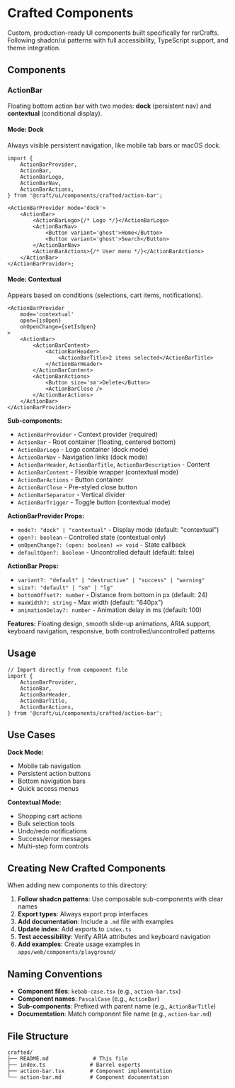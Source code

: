 # Crafted Components

Custom, production-ready UI components built specifically for rsrCrafts. Following shadcn/ui patterns with full accessibility, TypeScript support, and theme integration.

## Components

### ActionBar

Floating bottom action bar with two modes: **dock** (persistent nav) and **contextual** (conditional display).

#### Mode: Dock

Always visible persistent navigation, like mobile tab bars or macOS dock.

```tsx
import {
	ActionBarProvider,
	ActionBar,
	ActionBarLogo,
	ActionBarNav,
	ActionBarActions,
} from '@craft/ui/components/crafted/action-bar';

<ActionBarProvider mode='dock'>
	<ActionBar>
		<ActionBarLogo>{/* Logo */}</ActionBarLogo>
		<ActionBarNav>
			<Button variant='ghost'>Home</Button>
			<Button variant='ghost'>Search</Button>
		</ActionBarNav>
		<ActionBarActions>{/* User menu */}</ActionBarActions>
	</ActionBar>
</ActionBarProvider>;
```

#### Mode: Contextual

Appears based on conditions (selections, cart items, notifications).

```tsx
<ActionBarProvider
	mode='contextual'
	open={isOpen}
	onOpenChange={setIsOpen}
>
	<ActionBar>
		<ActionBarContent>
			<ActionBarHeader>
				<ActionBarTitle>2 items selected</ActionBarTitle>
			</ActionBarHeader>
		</ActionBarContent>
		<ActionBarActions>
			<Button size='sm'>Delete</Button>
			<ActionBarClose />
		</ActionBarActions>
	</ActionBar>
</ActionBarProvider>
```

**Sub-components:**

- `ActionBarProvider` - Context provider (required)
- `ActionBar` - Root container (floating, centered bottom)
- `ActionBarLogo` - Logo container (dock mode)
- `ActionBarNav` - Navigation links (dock mode)
- `ActionBarHeader`, `ActionBarTitle`, `ActionBarDescription` - Content
- `ActionBarContent` - Flexible wrapper (contextual mode)
- `ActionBarActions` - Button container
- `ActionBarClose` - Pre-styled close button
- `ActionBarSeparator` - Vertical divider
- `ActionBarTrigger` - Toggle button (contextual mode)

**ActionBarProvider Props:**

- `mode?: "dock" | "contextual"` - Display mode (default: "contextual")
- `open?: boolean` - Controlled state (contextual only)
- `onOpenChange?: (open: boolean) => void` - State callback
- `defaultOpen?: boolean` - Uncontrolled default (default: false)

**ActionBar Props:**

- `variant?: "default" | "destructive" | "success" | "warning"`
- `size?: "default" | "sm" | "lg"`
- `bottomOffset?: number` - Distance from bottom in px (default: 24)
- `maxWidth?: string` - Max width (default: "640px")
- `animationDelay?: number` - Animation delay in ms (default: 100)

**Features:** Floating design, smooth slide-up animations, ARIA support, keyboard navigation, responsive, both controlled/uncontrolled patterns

## Usage

```tsx
// Import directly from component file
import {
	ActionBarProvider,
	ActionBar,
	ActionBarHeader,
	ActionBarTitle,
	ActionBarActions,
} from '@craft/ui/components/crafted/action-bar';
```

## Use Cases

**Dock Mode:**

- Mobile tab navigation
- Persistent action buttons
- Bottom navigation bars
- Quick access menus

**Contextual Mode:**

- Shopping cart actions
- Bulk selection tools
- Undo/redo notifications
- Success/error messages
- Multi-step form controls

## Creating New Crafted Components

When adding new components to this directory:

1. **Follow shadcn patterns**: Use composable sub-components with clear names
2. **Export types**: Always export prop interfaces
3. **Add documentation**: Include a `.md` file with examples
4. **Update index**: Add exports to `index.ts`
5. **Test accessibility**: Verify ARIA attributes and keyboard navigation
6. **Add examples**: Create usage examples in `apps/web/components/playground/`

## Naming Conventions

- **Component files**: `kebab-case.tsx` (e.g., `action-bar.tsx`)
- **Component names**: `PascalCase` (e.g., `ActionBar`)
- **Sub-components**: Prefixed with parent name (e.g., `ActionBarTitle`)
- **Documentation**: Match component file name (e.g., `action-bar.md`)

## File Structure

```
crafted/
├── README.md              # This file
├── index.ts              # Barrel exports
├── action-bar.tsx        # Component implementation
└── action-bar.md         # Component documentation
```
